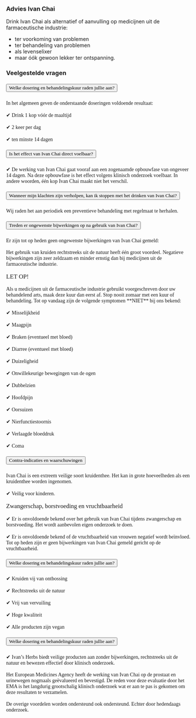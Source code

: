 ### Advies Ivan Chai

Drink Ivan Chai als alternatief of aanvulling op medicijnen uit de farmaceutische industrie:

* ter voorkoming van problemen
* ter behandeling van problemen
* als levenselixer
* maar óók gewoon lekker ter ontspanning.

### Veelgestelde vragen

<div class="col-md-12 col-12" data-aos="fade-up">
  <div class="accordion" id="faqAccordion">
    <div class="card shadow">
      <div class="card-header" id="heading_1">
        <h5 class="mb-0">
          <button class="btn btn-link collapsed" type="button" data-toggle="collapse"data-target="#collapse_0" aria-expanded="false" aria-controls="collapse_0" style="font-family:papyrus">
            Welke dosering en behandelingskuur raden jullie aan?
            </button>
              </h5>
                </div>
                  <div id="collapse_0" class="collapse" aria-labelledby="heading_0" data-parent="#faqAccordion">
                    <div class="card-body"; style="font-family:candara">
                    In het algemeen geven de onderstaande doseringen voldoende resultaat:<br><br>✔ Drink 1 kop vóór de maaltijd<br><br>✔ 2 keer per dag<br><br>✔ ten minste 14 dagen
                    </p>
                  </div>
                </div>
              </div>
            </div>
          </div>
        </div>
      </div>
    </div>
  </div>
</div>

<div class="col-md-12 col-12" data-aos="fade-up">
  <div class="accordion" id="faqAccordion">
    <div class="card shadow">
      <div class="card-header" id="heading_1">
        <h5 class="mb-0">
          <button class="btn btn-link collapsed" type="button" data-toggle="collapse"data-target="#collapse_0" aria-expanded="false" aria-controls="collapse_0" style="font-family:papyrus">
            Is het effect van Ivan Chai direct voelbaar?
            </button>
              </h5>
                </div>
                  <div id="collapse_0" class="collapse" aria-labelledby="heading_0" data-parent="#faqAccordion">
                    <div class="card-body"; style="font-family:candara">
                    ✔ De werking van Ivan Chai gaat vooraf aan een zogenaamde opbouwfase van ongeveer 14 dagen. Na deze opbouwfase is het effect volgens klinisch onderzoek voelbaar. In andere woorden, één kop Ivan Chai maakt niet het verschil.
                    </p>
                  </div>
                </div>
              </div>
            </div>
          </div>
        </div>
      </div>
    </div>
  </div>
</div>

<div class="col-md-12 col-12" data-aos="fade-up">
  <div class="accordion" id="faqAccordion">
    <div class="card shadow">
      <div class="card-header" id="heading_1">
        <h5 class="mb-0">
          <button class="btn btn-link collapsed" type="button" data-toggle="collapse"data-target="#collapse_0" aria-expanded="false" aria-controls="collapse_0" style="font-family:papyrus">
            Wanneer mijn klachten zijn verholpen, kan ik stoppen met het drinken van Ivan Chai?
            </button>
              </h5>
                </div>
                  <div id="collapse_0" class="collapse" aria-labelledby="heading_0" data-parent="#faqAccordion">
                    <div class="card-body"; style="font-family:candara">
                    Wij raden het aan periodiek een preventieve behandeling met regelmaat te herhalen.
                    </p>
                  </div>
                </div>
              </div>
            </div>
          </div>
        </div>
      </div>
    </div>
  </div>
</div>

<div class="col-md-12 col-12" data-aos="fade-up">
  <div class="accordion" id="faqAccordion">
    <div class="card shadow">
      <div class="card-header" id="heading_1">
        <h5 class="mb-0">
          <button class="btn btn-link collapsed" type="button" data-toggle="collapse"data-target="#collapse_0" aria-expanded="false" aria-controls="collapse_0" style="font-family:papyrus">
            Treden er ongewenste bijwerkingen op na gebruik van Ivan Chai?
            </button>
              </h5>
                </div>
                  <div id="collapse_0" class="collapse" aria-labelledby="heading_0" data-parent="#faqAccordion">
                    <div class="card-body"; style="font-family:candara">
                    Er zijn tot op heden geen ongewenste bijwerkingen van Ivan Chai gemeld:<br><br>Het gebruik van kruiden rechtstreeks uit de natuur heeft één groot voordeel. Negatieve bijwerkingen zijn zeer zeldzaam en minder ernstig dan bij medicijnen uit de farmaceutische industrie.<br><br><big>LET OP!</big><br><br>Als u medicijnen uit de farmaceutische industrie gebruikt voorgeschreven door uw behandelend arts, maak deze kuur dan eerst af. Stop nooit zomaar met een kuur of behandeling. Tot op vandaag zijn de volgende symptomen **NIET** bij ons bekend:<br><br>✔ Misselijkheid<br><br>✔ Maagpijn<br><br>✔ Braken (eventueel met bloed)<br><br>✔ Diarree (eventueel met bloed)<br><br>✔ Duizeligheid<br><br>✔ Onwillekeurige bewegingen van de ogen<br><br>✔ Dubbelzien<br><br>✔ Hoofdpijn<br><br>✔ Oorsuizen<br><br>✔ Nierfunctiestoornis<br><br>✔ Verlaagde bloeddruk<br><br>✔ Coma
                    </p>
                  </div>
                </div>
              </div>
            </div>
          </div>
        </div>
      </div>
    </div>
  </div>
</div>

<div class="col-md-12 col-12" data-aos="fade-up">
  <div class="accordion" id="faqAccordion">
    <div class="card shadow">
      <div class="card-header" id="heading_1">
        <h5 class="mb-0">
          <button class="btn btn-link collapsed" type="button" data-toggle="collapse"data-target="#collapse_0" aria-expanded="false" aria-controls="collapse_0" style="font-family:papyrus">
            Contra-indicaties en waarschuwingen
            </button>
              </h5>
                </div>
                  <div id="collapse_0" class="collapse" aria-labelledby="heading_0" data-parent="#faqAccordion">
                    <div class="card-body"; style="font-family:candara">
                    Ivan Chai is een extreem veilige soort kruidenthee. Het kan in grote hoeveelheden als een kruidenthee worden ingenomen.<br><br>✔ Veilig voor kinderen.<br><br><big>Zwangerschap, borstvoeding en vruchtbaarheid</big><br><br>✔ Er is onvoldoende bekend over het gebruik van Ivan Chai tijdens zwangerschap en borstvoeding. Het wordt aanbevolen eigen onderzoek te doen.<br><br>✔ Er is onvoldoende bekend of de vruchtbaarheid van vrouwen negatief wordt beïnvloed. Tot op heden zijn er geen bijwerkingen van Ivan Chai gemeld gericht op de vruchtbaarheid.
                    </p>
                  </div>
                </div>
              </div>
            </div>
          </div>
        </div>
      </div>
    </div>
  </div>
</div>

<div class="col-md-12 col-12" data-aos="fade-up">
  <div class="accordion" id="faqAccordion">
    <div class="card shadow">
      <div class="card-header" id="heading_1">
        <h5 class="mb-0">
          <button class="btn btn-link collapsed" type="button" data-toggle="collapse"data-target="#collapse_0" aria-expanded="false" aria-controls="collapse_0" style="font-family:papyrus">
            Welke dosering en behandelingskuur raden jullie aan?
            </button>
              </h5>
                </div>
                  <div id="collapse_0" class="collapse" aria-labelledby="heading_0" data-parent="#faqAccordion">
                    <div class="card-body"; style="font-family:candara">
                    ✔ Kruiden vij van ontbossing<br><br>✔ Rechtstreeks uit de natuur<br><br>✔ Vrij van vervuiling<br><br>✔ Hoge kwaliteit<br><br>✔ Alle producten zijn vegan
                    </p>
                  </div>
                </div>
              </div>
            </div>
          </div>
        </div>
      </div>
    </div>
  </div>
</div>

<div class="col-md-12 col-12" data-aos="fade-up">
  <div class="accordion" id="faqAccordion">
    <div class="card shadow">
      <div class="card-header" id="heading_1">
        <h5 class="mb-0">
          <button class="btn btn-link collapsed" type="button" data-toggle="collapse"data-target="#collapse_0" aria-expanded="false" aria-controls="collapse_0" style="font-family:papyrus">
            Welke dosering en behandelingskuur raden jullie aan?
            </button>
              </h5>
                </div>
                  <div id="collapse_0" class="collapse" aria-labelledby="heading_0" data-parent="#faqAccordion">
                    <div class="card-body"; style="font-family:candara">
                    ✔ Ivan’s Herbs biedt veilige producten aan zonder bijwerkingen, rechtstreeks uit de natuur en bewezen effectief door klinisch onderzoek.<br><br>Het European Medicines Agency heeft de werking van Ivan Chai op de prostaat en urinewegen nogmaals geëvalueerd en bevestigd. De reden voor deze evaluatie door het EMA is het langdurig grootschalig klinisch onderzoek wat er aan te pas is gekomen om deze resultaten te verzamelen.<br><br>De overige voordelen worden ondersteund ook ondersteund. Echter door hedendaags onderzoek.
                    </p>
                  </div>
                </div>
              </div>
            </div>
          </div>
        </div>
      </div>
    </div>
  </div>
</div>





